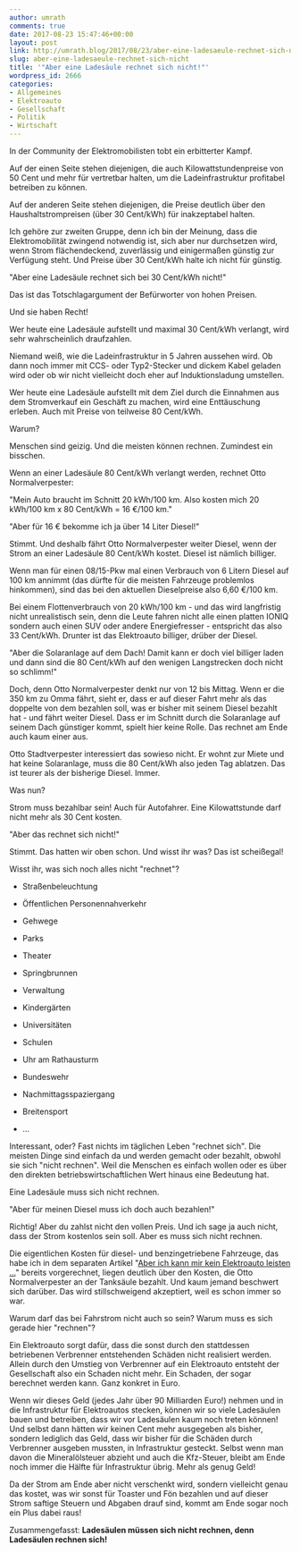```yaml
---
author: umrath
comments: true
date: 2017-08-23 15:47:46+00:00
layout: post
link: http://umrath.blog/2017/08/23/aber-eine-ladesaeule-rechnet-sich-nicht/
slug: aber-eine-ladesaeule-rechnet-sich-nicht
title: '"Aber eine Ladesäule rechnet sich nicht!"'
wordpress_id: 2666
categories:
- Allgemeines
- Elektroauto
- Gesellschaft
- Politik
- Wirtschaft
---
```


In der Community der Elektromobilisten tobt ein erbitterter Kampf.

Auf der einen Seite stehen diejenigen, die auch Kilowattstundenpreise von 50 Cent und mehr für vertretbar halten, um die Ladeinfrastruktur profitabel betreiben zu können.

Auf der anderen Seite stehen diejenigen, die Preise deutlich über den Haushaltstrompreisen (über 30 Cent/kWh) für inakzeptabel halten.

Ich gehöre zur zweiten Gruppe, denn ich bin der Meinung, dass die Elektromobilität zwingend notwendig ist, sich aber nur durchsetzen wird, wenn Strom flächendeckend, zuverlässig und einigermaßen günstig zur Verfügung steht. Und Preise über 30 Cent/kWh halte ich nicht für günstig.

"Aber eine Ladesäule rechnet sich bei 30 Cent/kWh nicht!"

Das ist das Totschlagargument der Befürworter von hohen Preisen.

Und sie haben Recht!

Wer heute eine Ladesäule aufstellt und maximal 30 Cent/kWh verlangt, wird sehr wahrscheinlich draufzahlen.

Niemand weiß, wie die Ladeinfrastruktur in 5 Jahren aussehen wird. Ob dann noch immer mit CCS- oder Typ2-Stecker und dickem Kabel geladen wird oder ob wir nicht vielleicht doch eher auf Induktionsladung umstellen.

Wer heute eine Ladesäule aufstellt mit dem Ziel durch die Einnahmen aus dem Stromverkauf ein Geschäft zu machen, wird eine Enttäuschung erleben. Auch mit Preise von teilweise 80 Cent/kWh.

Warum?

Menschen sind geizig. Und die meisten können rechnen. Zumindest ein bisschen.

Wenn an einer Ladesäule 80 Cent/kWh verlangt werden, rechnet Otto Normalverpester:

"Mein Auto braucht im Schnitt 20 kWh/100 km. Also kosten mich 20 kWh/100 km x 80 Cent/kWh = 16 €/100 km."

"Aber für 16 € bekomme ich ja über 14 Liter Diesel!"

Stimmt. Und deshalb fährt Otto Normalverpester weiter Diesel, wenn der Strom an einer Ladesäule 80 Cent/kWh kostet. Diesel ist nämlich billiger.

Wenn man für einen 08/15-Pkw mal einen Verbrauch von 6 Litern Diesel auf 100 km annimmt (das dürfte für die meisten Fahrzeuge problemlos hinkommen), sind das bei den aktuellen Dieselpreise also 6,60 €/100 km.

Bei einem Flottenverbrauch von 20 kWh/100 km - und das wird langfristig nicht unrealistisch sein, denn die Leute fahren nicht alle einen platten IONIQ sondern auch einen SUV oder andere Energiefresser - entspricht das also 33 Cent/kWh. Drunter ist das Elektroauto billiger, drüber der Diesel.

"Aber die Solaranlage auf dem Dach! Damit kann er doch viel billiger laden und dann sind die 80 Cent/kWh auf den wenigen Langstrecken doch nicht so schlimm!"

Doch, denn Otto Normalverpester denkt nur von 12 bis Mittag. Wenn er die 350 km zu Omma fährt, sieht er, dass er auf dieser Fahrt mehr als das doppelte von dem bezahlen soll, was er bisher mit seinem Diesel bezahlt hat - und fährt weiter Diesel. Dass er im Schnitt durch die Solaranlage auf seinem Dach günstiger kommt, spielt hier keine Rolle. Das rechnet am Ende auch kaum einer aus.

Otto Stadtverpester interessiert das sowieso nicht. Er wohnt zur Miete und hat keine Solaranlage, muss die 80 Cent/kWh also jeden Tag ablatzen. Das ist teurer als der bisherige Diesel. Immer.

Was nun?

Strom muss bezahlbar sein! Auch für Autofahrer. Eine Kilowattstunde darf nicht mehr als 30 Cent kosten.

"Aber das rechnet sich nicht!"

Stimmt. Das hatten wir oben schon. Und wisst ihr was? Das ist scheißegal!

Wisst ihr, was sich noch alles nicht "rechnet"?



	
  * Straßenbeleuchtung

	
  * Öffentlichen Personennahverkehr

	
  * Gehwege

	
  * Parks

	
  * Theater

	
  * Springbrunnen

	
  * Verwaltung

	
  * Kindergärten

	
  * Universitäten

	
  * Schulen

	
  * Uhr am Rathausturm

	
  * Bundeswehr

	
  * Nachmittagsspaziergang

	
  * Breitensport

	
  * ...


Interessant, oder? Fast nichts im täglichen Leben "rechnet sich". Die meisten Dinge sind einfach da und werden gemacht oder bezahlt, obwohl sie sich "nicht rechnen". Weil die Menschen es einfach wollen oder es über den direkten betriebswirtschaftlichen Wert hinaus eine Bedeutung hat.

Eine Ladesäule muss sich nicht rechnen.

"Aber für meinen Diesel muss ich doch auch bezahlen!"

Richtig! Aber du zahlst nicht den vollen Preis. Und ich sage ja auch nicht, dass der Strom kostenlos sein soll. Aber es muss sich nicht rechnen.

Die eigentlichen Kosten für diesel- und benzingetriebene Fahrzeuge, das habe ich in dem separaten Artikel "[Aber ich kann mir kein Elektroauto leisten …](https://umrath.wordpress.com/2017/04/30/aber-ich-kann-mir-kein-elektroauto-leisten/)" bereits vorgerechnet, liegen deutlich über den Kosten, die Otto Normalverpester an der Tanksäule bezahlt. Und kaum jemand beschwert sich darüber. Das wird stillschweigend akzeptiert, weil es schon immer so war.

Warum darf das bei Fahrstrom nicht auch so sein? Warum muss es sich gerade hier "rechnen"?

Ein Elektroauto sorgt dafür, dass die sonst durch den stattdessen betriebenen Verbrenner entstehenden Schäden nicht realisiert werden. Allein durch den Umstieg von Verbrenner auf ein Elektroauto entsteht der Gesellschaft also ein Schaden nicht mehr. Ein Schaden, der sogar berechnet werden kann. Ganz konkret in Euro.

Wenn wir dieses Geld (jedes Jahr über 90 Milliarden Euro!) nehmen und in die Infrastruktur für Elektroautos stecken, können wir so viele Ladesäulen bauen und betreiben, dass wir vor Ladesäulen kaum noch treten können! Und selbst dann hätten wir keinen Cent mehr ausgegeben als bisher, sondern lediglich das Geld, dass wir bisher für die Schäden durch Verbrenner ausgeben mussten, in Infrastruktur gesteckt. Selbst wenn man davon die Mineralölsteuer abzieht und auch die Kfz-Steuer, bleibt am Ende noch immer die Hälfte für Infrastruktur übrig. Mehr als genug Geld!

Da der Strom am Ende aber nicht verschenkt wird, sondern vielleicht genau das kostet, was wir sonst für Toaster und Fön bezahlen und auf dieser Strom saftige Steuern und Abgaben drauf sind, kommt am Ende sogar noch ein Plus dabei raus!

Zusammengefasst: **Ladesäulen müssen sich nicht rechnen, denn Ladesäulen rechnen sich!**
